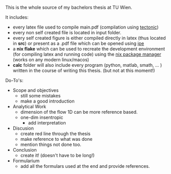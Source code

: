 This is the whole source of my bachelors thesis at TU Wien.

It includes:
- every latex file used to compile main.pdf (compilation using [tectonic](https://tectonic-typesetting.github.io/en-US/))
- every non self created file is located in input folder.
- every self created figure is either compiled directly in latex (thus located in **src**) or present as a .pdf file which can be opened using [ipe](https://ipe.otfried.org/)
- a **nix flake** which can be used to recreate the development environment (for compiling latex and running code) using the [nix package manager](https://nixos.org/) (works on any modern linux/macos)
- **calc** folder will also include every program (python, matlab, smath, ... ) written in the course of writing this thesis. (but not at this moment!)

Do-To's:
- Scope and objectives
  - still some mistakes
  - make a good introduction
- Analytical Work
  - dimension of the flow 1D can be more reference based.
  - one-dim insentropic
    - add interpretation
- Discusion
  - create red line through the thesis
  - make reference to what was done
  - mention things not done too.
- Conclusion
  - create it! (doesn't have to be long!)
- Formularium
  - add all the formulars used at the end and provide references.
